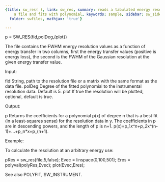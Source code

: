 ```yaml
---
{title: sw_res( ), link: sw_res, summary: reads a tabulated energy resolution from
    a file and fits with polynomial, keywords: sample, sidebar: sw_sidebar, permalink: sw_res.html,
  folder: swfiles, mathjax: 'true'}

---
```

 
p = SW_RES(fid,polDeg,{plot})
 
The file contains the FWHM energy resolution values as a function of
energy transfer in two columns, first the energy transfer values
(positive is energy loss), the second is the FWHM of the Gaussian
resolution at the given energy transfer value.
 
Input:
 
fid           String, path to the resolution file or a matrix with the
              same format as the data file.
polDeg        Degree of the fitted polynomial to the instrumental
              resolution data. Default is 5.
plot          If true the resolution will be plotted, optional, default
              is true.
 
Output:
 
p             Returns the coefficients for a polynomial p(x) of degree n
              that is a best fit (in a least-squares sense) for the resolution data
              in y. The coefficients in p are in descending powers, and
              the length of p is n+1.
              p(x)=p_1*x^n+p_2*x^(n-1)+...+p_n*x+p_(n+1).
 
Example:
 
To calculate the resolution at an arbitrary energy use:
 
pRes = sw_res(file,5,false);
Evec = linspace(0,100,501);
Eres = polyval(polyRes,Evec);
plot(Evec,Eres);
 
 
See also POLYFIT, SW_INSTRUMENT.
 

